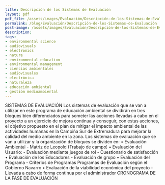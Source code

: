 ```yaml
---
title: Descripción de los Sistemas de Evaluación
layout: pdf
pdf_file: /assets/images/Evaluación/Descripción-de-los-Sistemas-de-Evaluación.pdf
permalink: /blog/Evaluación/Descripción-de-los-Sistemas-de-Evaluación
post-image: /assets/images/Evaluación/Descripción-de-los-Sistemas-de-Evaluación_thumbnail.png
description:
tags:
- environmental science
- audiovisuals
- electronics
- nature
- environmental education
- environmental management
- ciencias ambientales
- audiovisuales
- electrónica
- naturaleza
- educación ambiental
- gestión medioambiental
---
```


SISTEMAS DE EVALUACIÓN Los sistemas de evaluación que se van a utilizar en este programa de educación ambiental se dividirán en tres bloques bien diferenciados para someter las acciones llevadas a cabo en el proyecto a un ejercicio de mejora continua y conseguir, con estas acciones, el objetivo propuesto en el plan de mitigar el impacto ambiental de las actividades humanas en la Campiña Sur de Extremadura para mejorar la calidad del medio ambiente en la zona. Los sistemas de evaluación que se van a utilizar y la organización de bloques se dividen en: • Evaluación Ambiental - Matriz de Leopold (Trabajo de campo) • Evaluación del Usuario: - Evaluación mediante juegos de rol - Cuestionario de satisfacción • Evaluación de los Educadores - Evaluación de grupo • Evaluación del Programa - Criterios de Programas Programas de Evaluación según el Gobierno Navarro • Evaluación de la viabilidad económica del proyecto - Llevada a cabo de forma continua por el administrador CRONOGRAMA DE LA FASE DE EVALUACIÓN


